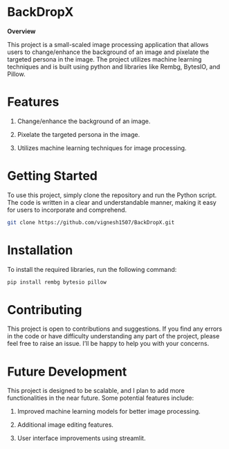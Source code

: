 # BackDropX

**Overview**

This project is a small-scaled image processing application that allows users to change/enhance the background of an image and pixelate the targeted persona in the image. The project utilizes machine learning techniques and is built using python and libraries like Rembg, BytesIO, and Pillow. 


# Features

1. Change/enhance the background of an image.

2. Pixelate the targeted persona in the image. 

3. Utilizes machine learning techniques for image processing.


# Getting Started

To use this project, simply clone the repository and run the Python script. The code is written in a clear and understandable manner, making it easy for users to incorporate and comprehend.

```bash
git clone https://github.com/vignesh1507/BackDropX.git
```


# Installation

To install the required libraries, run the following command:

```bash
pip install rembg bytesio pillow
```


# Contributing

This project is open to contributions and suggestions. If you find any errors in the code or have difficulty understanding any part of the project, please feel free to raise an issue. I’ll be happy to help you with your concerns.


# Future Development

This project is designed to be scalable, and I plan to add more functionalities in the near future. Some potential features include:

1. Improved machine learning models for better image processing.

2. Additional image editing features.

3. User interface improvements using streamlit.



